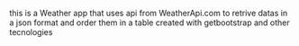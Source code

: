 this is a Weather app that uses api from WeatherApi.com to retrive datas in a json format and order them in a table created with getbootstrap and other tecnologies
